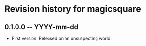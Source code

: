 # Revision history for magicsquare

## 0.1.0.0 -- YYYY-mm-dd

* First version. Released on an unsuspecting world.
